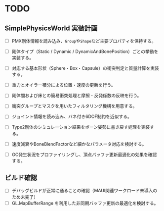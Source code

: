 # TODO

## SimplePhysicsWorld 実装計画
- [ ] PMX剛体情報を読み込み、`Group`や`Shape`など主要プロパティを保持する。
- [ ] 剛体タイプ（Static / Dynamic / DynamicAndBonePosition）ごとの挙動を実装する。
- [ ] 対応する基本形状（Sphere・Box・Capsule）の衝突判定と質量計算を実装する。
- [ ] 重力とオイラー積分による位置・速度の更新を行う。
- [ ] 剛体間および床との簡易衝突処理と摩擦・反発係数の反映を行う。
- [ ] 衝突グループとマスクを用いたフィルタリング機構を用意する。
- [ ] ジョイント情報を読み込み、バネ付き6DOF制約を近似する。
- [ ] Type2剛体のシミュレーション結果をボーン姿勢に書き戻す処理を実装する。
- [ ] 速度減衰やBoneBlendFactorなど細かなパラメータ対応を検討する。
- [ ] GC発生状況をプロファイリングし、頂点バッファ更新最適化の効果を確認する。


## ビルド確認
- [ ] デバッグビルドが正常に通ることの確認（MAUI関連ワークロード未導入のため未完了）
- [ ] GL.MapBufferRange を利用した非同期バッファ更新の最適化を検討する。
